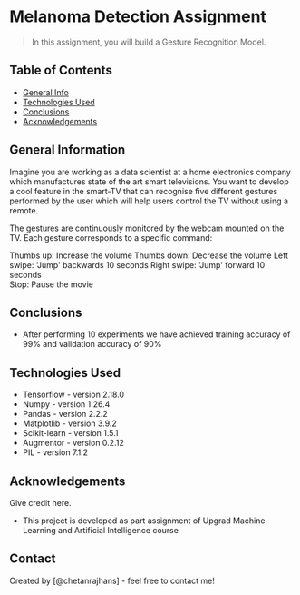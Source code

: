 # Melanoma Detection Assignment
> In this assignment, you will build a Gesture Recognition Model. 


## Table of Contents
* [General Info](#general-information)
* [Technologies Used](#technologies-used)
* [Conclusions](#conclusions)
* [Acknowledgements](#acknowledgements)

<!-- You can include any other section that is pertinent to your problem -->

## General Information
Imagine you are working as a data scientist at a home electronics company which manufactures state of the art smart televisions. You want to develop a cool feature in the smart-TV that can recognise five different gestures performed by the user which will help users control the TV without using a remote.

The gestures are continuously monitored by the webcam mounted on the TV. Each gesture corresponds to a specific command:

Thumbs up:  Increase the volume
Thumbs down: Decrease the volume
Left swipe: 'Jump' backwards 10 seconds
Right swipe: 'Jump' forward 10 seconds  
Stop: Pause the movie

<!-- You don't have to answer all the questions - just the ones relevant to your project. -->

## Conclusions
- After performing 10 experiments we have achieved training accuracy of 99% and validation accuracy of 90%
<!-- You don't have to answer all the questions - just the ones relevant to your project. -->


## Technologies Used
- Tensorflow - version 2.18.0
- Numpy - version 1.26.4
- Pandas - version 2.2.2
- Matplotlib - version 3.9.2
- Scikit-learn - version 1.5.1
- Augmentor - version 0.2.12
- PIL - version 7.1.2

<!-- As the libraries versions keep on changing, it is recommended to mention the version of library used in this project -->

## Acknowledgements
Give credit here.
- This project is developed as part assignment of Upgrad Machine Learning and Artificial Intelligence course


## Contact
Created by [@chetanrajhans] - feel free to contact me!


<!-- Optional -->
<!-- ## License -->
<!-- This project is open source and available under the [... License](). -->

<!-- You don't have to include all sections - just the one's relevant to your project -->